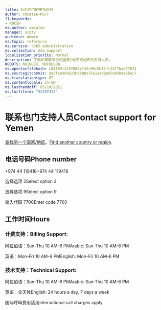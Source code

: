 ```yaml
---
title: 针对也门的支持信息
author: cmcatee-MSFT
f1.keywords:
- NOCSH
ms.author: cmcatee
manager: scotv
audience: Admin
ms.topic: reference
ms.service: o365-administration
ms.collection: Adm_Support
localization_priority: Normal
description: 了解如何联系你的国家/地区或地区的支持人员。
ROBOTS: NOINDEX, NOFOLLOW
ms.openlocfilehash: c04f92c4297804cf16c06c5bfffc24f7bae77031
ms.sourcegitcommit: de5fce90de22ba588e75e1a1d2e87e03b9e25ec7
ms.translationtype: MT
ms.contentlocale: zh-CN
ms.lasthandoff: 05/10/2021
ms.locfileid: "52297412"
---
```

# <a name="contact-support-for-yemen"></a><span data-ttu-id="20333-103">联系也门支持人员</span><span class="sxs-lookup"><span data-stu-id="20333-103">Contact support for Yemen</span></span>

<span data-ttu-id="20333-104">[查找另一个国家/地区](../../business-video/get-help-support.md)。</span><span class="sxs-lookup"><span data-stu-id="20333-104">[Find another country or region](../../business-video/get-help-support.md).</span></span>

## <a name="phone-number"></a><span data-ttu-id="20333-105">电话号码</span><span class="sxs-lookup"><span data-stu-id="20333-105">Phone number</span></span>
<span data-ttu-id="20333-106">+974 44 119418</span><span class="sxs-lookup"><span data-stu-id="20333-106">+974 44 119418</span></span>

<span data-ttu-id="20333-107">选择选项 2</span><span class="sxs-lookup"><span data-stu-id="20333-107">Select option 2</span></span>

<span data-ttu-id="20333-108">选择选项 9</span><span class="sxs-lookup"><span data-stu-id="20333-108">Select option 9</span></span>

<span data-ttu-id="20333-109">输入代码 7700</span><span class="sxs-lookup"><span data-stu-id="20333-109">Enter code 7700</span></span>

## <a name="hours"></a><span data-ttu-id="20333-110">工作时间</span><span class="sxs-lookup"><span data-stu-id="20333-110">Hours</span></span>
### <a name="billing-support"></a><span data-ttu-id="20333-111">计费支持：</span><span class="sxs-lookup"><span data-stu-id="20333-111">Billing Support:</span></span>

<span data-ttu-id="20333-112">阿拉伯语：Sun-Thu 10 AM-6 PM</span><span class="sxs-lookup"><span data-stu-id="20333-112">Arabic: Sun-Thu 10 AM-6 PM</span></span>

<span data-ttu-id="20333-113">英语：Mon-Fri 10 AM-6 PM</span><span class="sxs-lookup"><span data-stu-id="20333-113">English: Mon-Fri 10 AM-6 PM</span></span>

### <a name="technical-support"></a><span data-ttu-id="20333-114">技术支持：</span><span class="sxs-lookup"><span data-stu-id="20333-114">Technical Support:</span></span>

<span data-ttu-id="20333-115">阿拉伯语：Sun-Thu 10 AM-6 PM</span><span class="sxs-lookup"><span data-stu-id="20333-115">Arabic: Sun-Thu 10 AM-6 PM</span></span>

<span data-ttu-id="20333-116">英语：全天候</span><span class="sxs-lookup"><span data-stu-id="20333-116">English: 24 hours a day, 7 days a week</span></span>

<span data-ttu-id="20333-117">国际呼叫费用适用</span><span class="sxs-lookup"><span data-stu-id="20333-117">International call charges apply</span></span>
